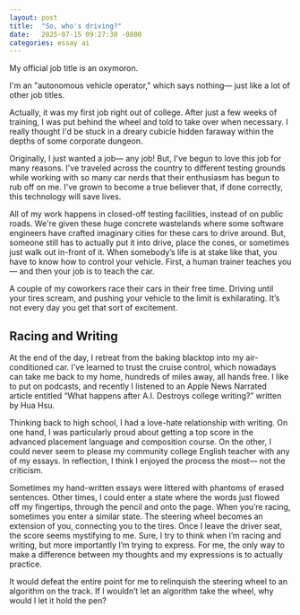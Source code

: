 ```yaml
---
layout: post
title:  "So, who's driving?"
date:   2025-07-15 09:27:30 -0800 
categories: essay ai
---
```


My official job title is an oxymoron.

I'm an "autonomous vehicle operator," which says nothing— just like a lot of other job titles.

Actually, it was my first job right out of college. After just a few weeks of training, I was put behind the wheel and told to take over when necessary. I really thought I'd be stuck in a dreary cubicle hidden faraway within the depths of some corporate dungeon.

Originally, I just wanted a job— any job! But, I've begun to love this job for many reasons. I've traveled across the country to different testing grounds while working with so many car nerds that their enthusiasm has begun to rub off on me. I've grown to become a true believer that, if done correctly, this technology will save lives.

All of my work happens in closed-off testing facilities, instead of on public roads. We're given these huge concrete wastelands where some software engineers have crafted imaginary cities for these cars to drive around. But, someone still has to actually put it into drive, place the cones, or sometimes just walk out in-front of it. When somebody’s life is at stake like that, you have to know how to control your vehicle. First, a human trainer teaches you— and then your job is to teach the car. 

A couple of my coworkers race their cars in their free time. Driving until your tires scream, and pushing your vehicle to the limit is exhilarating. It’s not every day you get that sort of excitement. 

## Racing and Writing
At the end of the day, I retreat from the baking blacktop into my air-conditioned car. I’ve learned to trust the cruise control, which nowadays can take me back to my home, hundreds of miles away, all hands free. I like to put on podcasts, and recently I listened to an Apple News Narrated article entitled “What happens after A.I. Destroys college writing?” written by Hua Hsu.

Thinking back to high school, I had a love-hate relationship with writing. On one hand, I was particularly proud about getting a top score in the advanced placement language and composition course. On the other, I could never seem to please my community college English teacher with any of my essays. In reflection, I think I enjoyed the process the most— not the criticism. 

Sometimes my hand-written essays were littered with phantoms of erased sentences. Other times, I could enter a state where the words just flowed off my fingertips, through the pencil and onto the page. When you’re racing, sometimes you enter a similar state. The steering wheel becomes an extension of you, connecting you to the tires. Once I leave the driver seat, the score seems mystifying to me. Sure, I try to think when I’m racing and writing, but more importantly I’m trying to express. For me, the only way to make a difference between my thoughts and my expressions is to actually practice.

It would defeat the entire point for me to relinquish the steering wheel to an algorithm on the track. If I wouldn’t let an algorithm take the wheel, why would I let it hold the pen?
